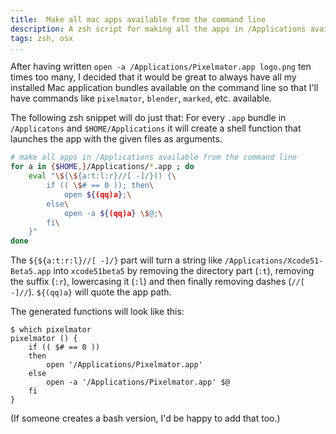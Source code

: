 ```yaml
---
title:  Make all mac apps available from the command line
description: A zsh script for making all the apps in /Applications available from the command line
tags: zsh, osx
...
```


After having written `open -a /Applications/Pixelmator.app logo.png` ten times too many, I decided that it would be great to always have all my installed Mac application bundles available on the command line so that I'll have commands like `pixelmator`, `blender`, `marked`, etc. available.

The following zsh snippet will do just that: For every `.app` bundle in `/Applicatons` and `$HOME/Applications` it will create a shell function that launches the app with the given files as arguments.

```bash
# make all apps in /Applications available from the command line
for a in {$HOME,}/Applications/*.app ; do
    eval "\${\${a:t:l:r}//[ -]/}() {\
        if (( \$# == 0 )); then\
            open ${(qq)a};\
        else\
            open -a ${(qq)a} \$@;\
        fi\
    }"
done
```

The `${${a:t:r:l}//[ -]/}` part will turn a string like `/Applications/Xcode51-Beta5.app` into `xcode51beta5` by removing the directory part (`:t`), removing the suffix (`:r`), lowercasing it (`:l`) and then finally removing dashes (`//[ -]//`). `${(qq)a}` will quote the app path.

The generated functions will look like this:

    $ which pixelmator
    pixelmator () {
    	if (( $# == 0 ))
    	then
    		open '/Applications/Pixelmator.app'
    	else
    		open -a '/Applications/Pixelmator.app' $@
    	fi
    }

(If someone creates a bash version, I'd be happy to add that too.)
